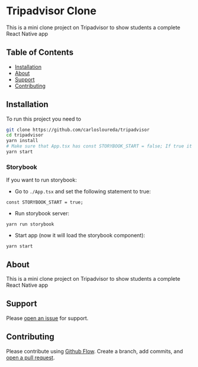 # Tripadvisor Clone

This is a mini clone project on Tripadvisor to show students a complete React Native app

## Table of Contents

- [Installation](#installation)
- [About](#about)
- [Support](#support)
- [Contributing](#contributing)

## Installation

To run this project you need to

```sh
git clone https://github.com/carlosloureda/tripadvisor
cd tripadvisor
yarn install
# Make sure that App.tsx has const STORYBOOK_START = false; If true it will load storybook
yarn start
```

### Storybook

If you want to run storybook:

- Go to `./App.tsx` and set the following statement to true:

```
const STORYBOOK_START = true;
```

- Run storybook server:

```
yarn run storybook
```

- Start app (now it will load the storybook component):

```
yarn start
```

## About

This is a mini clone project on Tripadvisor to show students a complete React Native app

## Support

Please [open an issue](https://github.com/carlosloureda/tripadvisor/issues/new) for support.

## Contributing

Please contribute using [Github Flow](https://guides.github.com/introduction/flow/). Create a branch, add commits, and [open a pull request](https://github.com/carlosloureda/tripadvisor/compare/).
